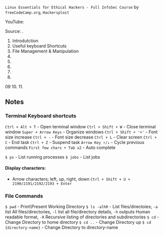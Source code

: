 `Linux Essentials for Ethical Hackers - Full InfoSec Course`
by `freeCodeCamp.org`, `Hackersploit`

YouTube:

Source: .

01. Introdutction
02. Useful keyboard Shortcuts
03. File Management & Manipulation
04.
05.
06.
07.
08.
09
10.
11.


## Notes

### Terminal Keyboard shortcuts

`Ctrl + Alt + T`      - Open terminal window
`Ctrl + Shift + W`    - Close terminal window
`Super + Arrow Keys`  - Organize windows
`Ctrl + Shift + '+'`  - Font size increase
`Ctrl + -`            - Font size decrease
`Ctrl + L`            - Clear screen
`Ctrl + C`            - End task
`Ctrl + Z`            - Suspend task
`Arrow Key ↑/↓`       - Cycle previous commands
`First few chars + Tab x2`  - Auto complete

`$ ps`      - List running processes
`$ jobs`    - List jobs

#### Display characters:
* Arrow characters; left, up, right, down
`Ctrl + Shift + U + 2190/2191/2192/2193 + Enter`

### File Commands

`$ pwd` - Print\Present Working Directory
`$ ls -alhR`  - List files/directoies; `-a` list All files/directories, `-l` list all file/directory details, `-h` outputs Human readable format, `-R` Recursive listing of directories and subdirectories
`$ cd`    - Change Directory to home directory
`$ cd ..` - Change Directory up
`$ cd {directory-name}` - Change Directory to directory-name
